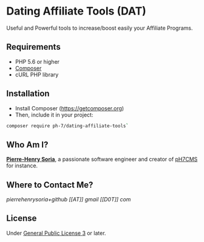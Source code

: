 # Dating Affiliate Tools (DAT)

Useful and Powerful tools to increase/boost easily your Affiliate Programs.


## Requirements

* PHP 5.6 or higher
* [Composer](https://getcomposer.org)
* cURL PHP library

##  Installation

* Install Composer (https://getcomposer.org)
* Then, include it in your project:
```bash
composer require ph-7/dating-affiliate-tools`
 ```
 
 
## Who Am I?

**[Pierre-Henry Soria](http://ph7.me)**, a passionate software engineer and creator of [pH7CMS](https://github.com/pH7Software/pH7-Social-Dating-CMS) for instance.


## Where to Contact Me?

*pierrehenrysoria+github [[AT]] gmail [[D0T]] com*


## License

Under [General Public License 3](http://www.gnu.org/licenses/gpl.html) or later.
